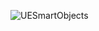 ![UESmartObjects](https://github.com/anilhdas/ai-playground/blob/53dc745d1a53bd2aed97165a6b5e630e50ef8fb7/Smart%20Object%20%26%20Perception.gif)
